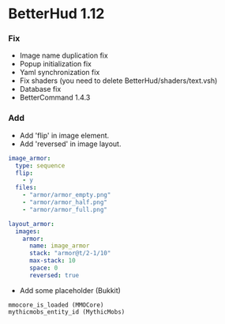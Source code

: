# BetterHud 1.12

### Fix
- Image name duplication fix
- Popup initialization fix
- Yaml synchronization fix
- Fix shaders (you need to delete BetterHud/shaders/text.vsh)
- Database fix
- BetterCommand 1.4.3

### Add
- Add 'flip' in image element.
- Add 'reversed' in image layout.
```yaml
image_armor:
  type: sequence
  flip:
    - y
  files:
    - "armor/armor_empty.png"
    - "armor/armor_half.png"
    - "armor/armor_full.png"

layout_armor:
  images:
    armor:
      name: image_armor
      stack: "armor@t/2-1/10"
      max-stack: 10
      space: 0
      reversed: true
```
- Add some placeholder (Bukkit)
```
mmocore_is_loaded (MMOCore)
mythicmobs_entity_id (MythicMobs)
```